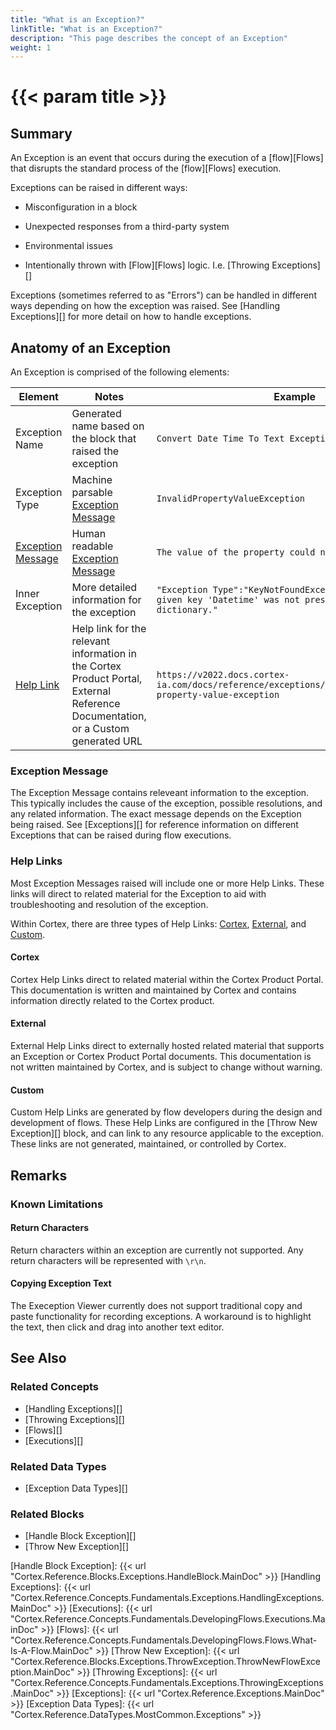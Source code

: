 ```yaml
---
title: "What is an Exception?"
linkTitle: "What is an Exception?"
description: "This page describes the concept of an Exception"
weight: 1
---
```


# {{< param title >}}

## Summary

An Exception is an event that occurs during the execution of a [flow][Flows] that disrupts the standard process of the [flow][Flows] execution.

Exceptions can be raised in different ways:

- Misconfiguration in a block

- Unexpected responses from a third-party system

- Environmental issues

- Intentionally thrown with [Flow][Flows] logic. I.e. [Throwing Exceptions][]

Exceptions (sometimes referred to as "Errors") can be handled in different ways depending on how the exception was raised. See [Handling Exceptions][] for more detail on how to handle exceptions.

## Anatomy of an Exception

An Exception is comprised of the following elements:

| Element | Notes | Example |
|---------|---------|---------|
|Exception Name | Generated name based on the block that raised the exception | `Convert Date Time To Text Exception` |
| Exception Type | Machine parsable [Exception Message](#exception-message) | `InvalidPropertyValueException`
| [Exception Message](#exception-message) | Human readable [Exception Message](#exception-message) | `The value of the property could not be evaluated.`
| Inner Exception | More detailed information for the exception | `"Exception Type":"KeyNotFoundException","Message":"The given key 'Datetime' was not present in the dictionary."`|
| [Help Link](#help-links) | Help link for the relevant information in the Cortex Product Portal, External Reference Documentation, or a Custom generated URL | `https://v2022.docs.cortex-ia.com/docs/reference/exceptions/flows/blocks/invalid-property-value-exception` |

### Exception Message

The Exception Message contains releveant information to the exception. This typically includes the cause of the exception, possible resolutions, and any related information. The exact message depends on the Exception being raised. See [Exceptions][] for reference information on different Exceptions that can be raised during flow executions.

### Help Links

Most Exception Messages raised will include one or more Help Links. These links will direct to related material for the Exception to aid with troubleshooting and resolution of the exception.

Within Cortex, there are three types of Help Links: [Cortex](#cortex), [External](#external), and [Custom](#custom).

#### Cortex

Cortex Help Links direct to related material within the Cortex Product Portal. This documentation is written and maintained by Cortex and contains information directly related to the Cortex product.

#### External

External Help Links direct to externally hosted related material that supports an Exception or Cortex Product Portal documents. This documentation is not written maintained by Cortex, and is subject to change without warning.

#### Custom

Custom Help Links are generated by flow developers during the design and development of flows. These Help Links are configured in the [Throw New Exception][] block, and can link to any resource applicable to the exception. These links are not generated, maintained, or controlled by Cortex.

## Remarks

### Known Limitations

#### Return Characters

Return characters within an exception are currently not supported. Any return characters will be represented with `\r\n`.

#### Copying Exception Text

The Exeception Viewer currently does not support traditional copy and paste functionality for recording exceptions. A workaround is to highlight the text, then click and drag into another text editor.

## See Also

### Related Concepts

- [Handling Exceptions][]
- [Throwing Exceptions][]
- [Flows][]
- [Executions][]

### Related Data Types

- [Exception Data Types][]

### Related Blocks

- [Handle Block Exception][]
- [Throw New Exception][]

[Handle Block Exception]: {{< url "Cortex.Reference.Blocks.Exceptions.HandleBlock.MainDoc" >}}
[Handling Exceptions]: {{< url "Cortex.Reference.Concepts.Fundamentals.Exceptions.HandlingExceptions.MainDoc" >}}
[Executions]: {{< url "Cortex.Reference.Concepts.Fundamentals.DevelopingFlows.Executions.MainDoc" >}}
[Flows]: {{< url "Cortex.Reference.Concepts.Fundamentals.DevelopingFlows.Flows.What-Is-A-Flow.MainDoc" >}}
[Throw New Exception]: {{< url "Cortex.Reference.Blocks.Exceptions.ThrowException.ThrowNewFlowException.MainDoc" >}}
[Throwing Exceptions]: {{< url "Cortex.Reference.Concepts.Fundamentals.Exceptions.ThrowingExceptions.MainDoc" >}}
[Exceptions]: {{< url "Cortex.Reference.Exceptions.MainDoc" >}}
[Exception Data Types]: {{< url "Cortex.Reference.DataTypes.MostCommon.Exceptions" >}}
